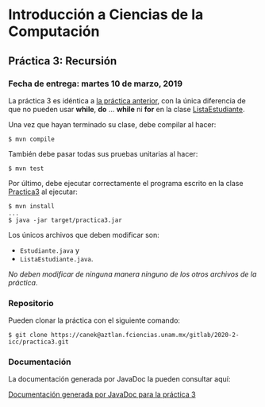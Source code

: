 Introducción a Ciencias de la Computación
=========================================

Práctica 3: Recursión
---------------------

### Fecha de entrega: martes 10 de marzo, 2019

La práctica 3 es idéntica a
[la práctica anterior](https://aztlan.fciencias.unam.mx/gitlab/2020-2-icc/practica2),
con la única diferencia de que no pueden usar **while**, **do** ... **while** ni
**for** en la clase
[ListaEstudiante](https://aztlan.fciencias.unam.mx/gitlab/2020-2-icc/practica3/blob/master/src/main/java/mx/unam/ciencias/icc/ListaEstudiante.java).

Una vez que hayan terminado su clase, debe compilar al hacer:

```
$ mvn compile
```

También debe pasar todas sus pruebas unitarias al hacer:

```
$ mvn test
```

Por último, debe ejecutar correctamente el programa escrito en la clase
[Practica3](https://aztlan.fciencias.unam.mx/gitlab/2020-2-icc/practica3/blob/master/src/main/java/mx/unam/ciencias/icc/Practica3.java)
al ejecutar:

```
$ mvn install
...
$ java -jar target/practica3.jar
```

Los únicos archivos que deben modificar son:

* `Estudiante.java` y
* `ListaEstudiante.java`.

*No deben modificar de ninguna manera ninguno de los otros archivos de la
práctica*.

### Repositorio

Pueden clonar la práctica con el siguiente comando:

```
$ git clone https://canek@aztlan.fciencias.unam.mx/gitlab/2020-2-icc/practica3.git
```

### Documentación

La documentación generada por JavaDoc la pueden consultar aquí:

[Documentación generada por JavaDoc para la práctica
3](https://aztlan.fciencias.unam.mx/~canek/2020-2-icc/practica3/apidocs/index.html)
